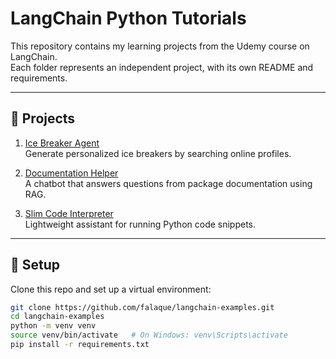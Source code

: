 # LangChain Python Tutorials

This repository contains my learning projects from the Udemy course on LangChain.  
Each folder represents an independent project, with its own README and requirements.

---

## 🚀 Projects

1. [Ice Breaker Agent](./01_ice_breaker_agent)  
   Generate personalized ice breakers by searching online profiles.

2. [Documentation Helper](./02_documentation_helper)  
   A chatbot that answers questions from package documentation using RAG.

3. [Slim Code Interpreter](./03_code_interpreter)  
   Lightweight assistant for running Python code snippets.

---

## 🔧 Setup

Clone this repo and set up a virtual environment:

```bash
git clone https://github.com/falaque/langchain-examples.git
cd langchain-examples
python -m venv venv
source venv/bin/activate   # On Windows: venv\Scripts\activate
pip install -r requirements.txt
